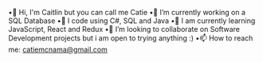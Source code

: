 •👋 Hi, I'm Caitlin but you can call me Catie
•👀 I’m currently working on a SQL Database
•🧠 I code using C#, SQL and Java
•🌱 I am currently learning JavaScript, React and Redux
•💞️ I’m looking to collaborate on Software Development projects but i am open to trying anything :)
•📫 How to reach me: catiemcnama@gmail.com
